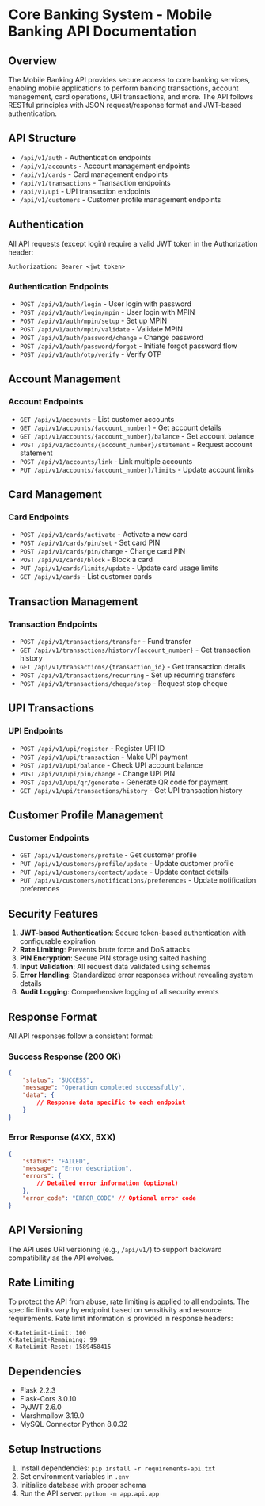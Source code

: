 # Core Banking System - Mobile Banking API Documentation

## Overview

The Mobile Banking API provides secure access to core banking services, enabling mobile applications to perform banking transactions, account management, card operations, UPI transactions, and more. The API follows RESTful principles with JSON request/response format and JWT-based authentication.

## API Structure

- `/api/v1/auth` - Authentication endpoints
- `/api/v1/accounts` - Account management endpoints
- `/api/v1/cards` - Card management endpoints
- `/api/v1/transactions` - Transaction endpoints
- `/api/v1/upi` - UPI transaction endpoints
- `/api/v1/customers` - Customer profile management endpoints

## Authentication

All API requests (except login) require a valid JWT token in the Authorization header:

```
Authorization: Bearer <jwt_token>
```

### Authentication Endpoints

- `POST /api/v1/auth/login` - User login with password
- `POST /api/v1/auth/login/mpin` - User login with MPIN
- `POST /api/v1/auth/mpin/setup` - Set up MPIN
- `POST /api/v1/auth/mpin/validate` - Validate MPIN
- `POST /api/v1/auth/password/change` - Change password
- `POST /api/v1/auth/password/forgot` - Initiate forgot password flow
- `POST /api/v1/auth/otp/verify` - Verify OTP

## Account Management

### Account Endpoints

- `GET /api/v1/accounts` - List customer accounts
- `GET /api/v1/accounts/{account_number}` - Get account details
- `GET /api/v1/accounts/{account_number}/balance` - Get account balance
- `POST /api/v1/accounts/{account_number}/statement` - Request account statement
- `POST /api/v1/accounts/link` - Link multiple accounts
- `PUT /api/v1/accounts/{account_number}/limits` - Update account limits

## Card Management

### Card Endpoints

- `POST /api/v1/cards/activate` - Activate a new card
- `POST /api/v1/cards/pin/set` - Set card PIN
- `POST /api/v1/cards/pin/change` - Change card PIN
- `POST /api/v1/cards/block` - Block a card
- `PUT /api/v1/cards/limits/update` - Update card usage limits
- `GET /api/v1/cards` - List customer cards

## Transaction Management

### Transaction Endpoints

- `POST /api/v1/transactions/transfer` - Fund transfer
- `GET /api/v1/transactions/history/{account_number}` - Get transaction history
- `GET /api/v1/transactions/{transaction_id}` - Get transaction details
- `POST /api/v1/transactions/recurring` - Set up recurring transfers
- `POST /api/v1/transactions/cheque/stop` - Request stop cheque

## UPI Transactions

### UPI Endpoints

- `POST /api/v1/upi/register` - Register UPI ID
- `POST /api/v1/upi/transaction` - Make UPI payment
- `POST /api/v1/upi/balance` - Check UPI account balance
- `POST /api/v1/upi/pin/change` - Change UPI PIN
- `POST /api/v1/upi/qr/generate` - Generate QR code for payment
- `GET /api/v1/upi/transactions/history` - Get UPI transaction history

## Customer Profile Management

### Customer Endpoints

- `GET /api/v1/customers/profile` - Get customer profile
- `PUT /api/v1/customers/profile/update` - Update customer profile
- `PUT /api/v1/customers/contact/update` - Update contact details
- `PUT /api/v1/customers/notifications/preferences` - Update notification preferences

## Security Features

1. **JWT-based Authentication**: Secure token-based authentication with configurable expiration
2. **Rate Limiting**: Prevents brute force and DoS attacks
3. **PIN Encryption**: Secure PIN storage using salted hashing
4. **Input Validation**: All request data validated using schemas
5. **Error Handling**: Standardized error responses without revealing system details
6. **Audit Logging**: Comprehensive logging of all security events

## Response Format

All API responses follow a consistent format:

### Success Response (200 OK)

```json
{
    "status": "SUCCESS",
    "message": "Operation completed successfully",
    "data": {
        // Response data specific to each endpoint
    }
}
```

### Error Response (4XX, 5XX)

```json
{
    "status": "FAILED",
    "message": "Error description",
    "errors": {
        // Detailed error information (optional)
    },
    "error_code": "ERROR_CODE" // Optional error code
}
```

## API Versioning

The API uses URI versioning (e.g., `/api/v1/`) to support backward compatibility as the API evolves.

## Rate Limiting

To protect the API from abuse, rate limiting is applied to all endpoints. The specific limits vary by endpoint based on sensitivity and resource requirements. Rate limit information is provided in response headers:

```
X-RateLimit-Limit: 100
X-RateLimit-Remaining: 99
X-RateLimit-Reset: 1589458415
```

## Dependencies

- Flask 2.2.3
- Flask-Cors 3.0.10
- PyJWT 2.6.0
- Marshmallow 3.19.0
- MySQL Connector Python 8.0.32

## Setup Instructions

1. Install dependencies: `pip install -r requirements-api.txt`
2. Set environment variables in `.env`
3. Initialize database with proper schema
4. Run the API server: `python -m app.api.app`
